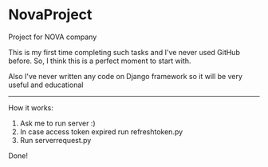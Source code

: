 # NovaProject
Project for NOVA company

This is my first time completing such tasks and I've never used GitHub before.
So, I think this is a perfect moment to start with.

Also I've never written any code on Django framework so it will be very useful and educational

______
How it works:

1. Ask me to run server :)
2. In case access token expired run refreshtoken.py
3. Run serverrequest.py

Done!
